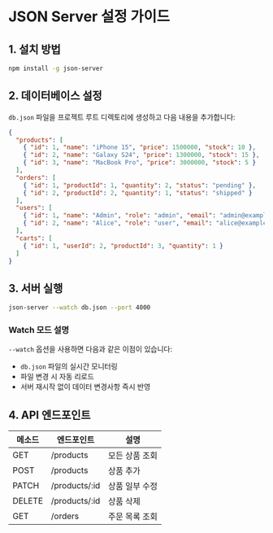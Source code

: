 # JSON Server 설정 가이드

## 1. 설치 방법

```bash
npm install -g json-server
```

## 2. 데이터베이스 설정

`db.json` 파일을 프로젝트 루트 디렉토리에 생성하고 다음 내용을 추가합니다:

```json
{
  "products": [
    { "id": 1, "name": "iPhone 15", "price": 1500000, "stock": 10 },
    { "id": 2, "name": "Galaxy S24", "price": 1300000, "stock": 15 },
    { "id": 3, "name": "MacBook Pro", "price": 3000000, "stock": 5 }
  ],
  "orders": [
    { "id": 1, "productId": 1, "quantity": 2, "status": "pending" },
    { "id": 2, "productId": 2, "quantity": 1, "status": "shipped" }
  ],
  "users": [
    { "id": 1, "name": "Admin", "role": "admin", "email": "admin@example.com" },
    { "id": 2, "name": "Alice", "role": "user", "email": "alice@example.com" }
  ],
  "carts": [
    { "id": 1, "userId": 2, "productId": 3, "quantity": 1 }
  ]
}
```

## 3. 서버 실행

```bash
json-server --watch db.json --port 4000
```

### Watch 모드 설명
`--watch` 옵션을 사용하면 다음과 같은 이점이 있습니다:
- `db.json` 파일의 실시간 모니터링
- 파일 변경 시 자동 리로드
- 서버 재시작 없이 데이터 변경사항 즉시 반영

## 4. API 엔드포인트

| 메소드 | 엔드포인트 | 설명 |
|--------|------------|------|
| GET    | /products  | 모든 상품 조회 |
| POST   | /products  | 상품 추가 |
| PATCH  | /products/:id | 상품 일부 수정 |
| DELETE | /products/:id | 상품 삭제 |
| GET    | /orders    | 주문 목록 조회 |